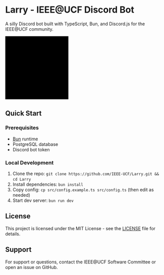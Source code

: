 # Larry - IEEE@UCF Discord Bot

A silly Discord bot built with TypeScript, Bun, and Discord.js for the IEEE@UCF community.

<img src="assets/images/larry.gif" alt="Larry" style="width: 200px; height: 200px; object-fit: cover;" />

## Quick Start

### Prerequisites

- [Bun](https://bun.sh/) runtime
- PostgreSQL database
- Discord bot token

### Local Development

1. Clone the repo: `git clone https://github.com/IEEE-UCF/Larry.git && cd Larry`
2. Install dependencies: `bun install`
3. Copy config: `cp src/config.example.ts src/config.ts` (then edit as needed)
4. Start dev server: `bun run dev`

## License

This project is licensed under the MIT License - see the [LICENSE](LICENSE) file for details.

## Support

For support or questions, contact the IEEE@UCF Software Committee or open an issue on GitHub.
